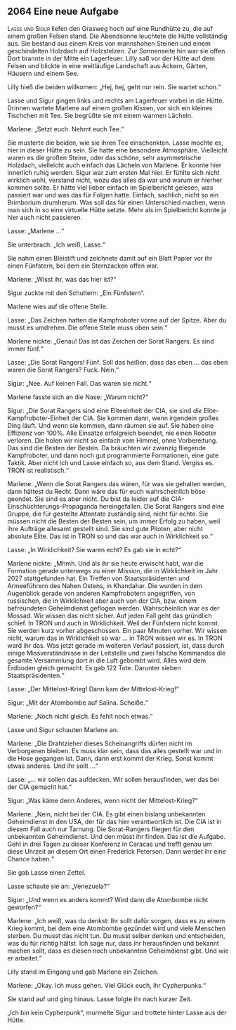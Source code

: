## **2064** Eine neue Aufgabe

<span style="font-variant:small-caps;">Lasse und Sigur</span> liefen den Grasweg hoch auf eine Rundhütte zu, die auf einem großen Felsen stand.
Die Abendsonne leuchtete die Hütte vollständig aus.
Sie bestand aus einem Kreis von mannshohen Steinen und einem geschindelten Holzdach auf Holzstelzen.
Zur Sonnenseite hin war sie offen.
Dort brannte in der Mitte ein Lagerfeuer.
Lilly saß vor der Hütte auf dem Felsen und blickte in eine weitläufige Landschaft aus Äckern, Gärten, Häusern und einem See.

Lilly hieß die beiden willkomen: „Hej, hej, geht nur rein.
Sie wartet schon.“

Lasse und Sigur gingen links und rechts am Lagerfeuer vorbei in die Hütte.
Drinnen wartete Marlene auf einem großen Kissen, vor sich ein kleines Tischchen mit Tee.
Sie begrüßte sie mit einem warmen Lächeln.

Marlene: „Setzt euch.
Nehmt euch Tee.“

Sie musterte die beiden, wie sie ihren Tee einschenkten.
Lasse mochte es, hier in dieser Hütte zu sein.
Sie hatte eine besondere Atmosphäre.
Vielleicht waren es die großen Steine, oder das schöne, sehr asymmetrische Holzdach, vielleicht auch einfach das Lächeln von Marlene.
Er konnte hier innerlich ruhig werden.
Sigur war zum ersten Mal hier.
Er fühlte sich nicht wirklich wohl, verstand nicht, wozu das alles da war und warum er hierher kommen sollte.
Er hätte viel lieber einfach im Spielbericht gelesen, was passiert war und was das für Folgen hatte.
Einfach, sachlich, nicht so ein Brimborium drumherum.
Was soll das für einen Unterschied machen, wenn man sich in so eine virtuelle Hütte setzte.
Mehr als im Spielbericht konnte ja hier auch nicht passieren.

Lasse: „Marlene …“

Sie unterbrach: „Ich weiß, Lasse.“

Sie nahm einen Bleistift und zeichnete damit auf ein Blatt Papier vor ihr einen Fünfstern, bei dem ein Sternzacken offen war.

Marlene: „Wisst ihr, was das hier ist?“

Sigur zuckte mit den Schultern: „Ein Fünfstern“.

Marlene wies auf die offene Stelle.

Lasse: „Das Zeichen hatten die Kampfroboter vorne auf der Spitze.
Aber du musst es umdrehen.
Die offene Stelle muss oben sein.“

Marlene nickte: „Genau! Das ist das Zeichen der Sorat Rangers.
Es sind immer fünf.“

Lasse: „Die Sorat Rangers!
Fünf.
Soll das heißen, dass das eben … das eben waren die Sorat Rangers? Fuck.
Nein.“

Sigur: „Nee.
Auf keinen Fall.
Das waren sie nicht.“

Marlene fasste sich an die Nase: „Warum nicht?“

Sigur: „Die Sorat Rangers sind eine Eliteeinheit der CIA, sie sind _die_ Elite-Kampfroboter-Einheit der CIA.
Sie kommen dann, wenn irgendein großes Ding läuft.
Und wenn sie kommen, dann räumen sie auf.
Sie haben eine Effizienz von 100%.
Alle Einsätze erfolgreich beendet, nie einen Roboter verloren.
Die holen wir nicht so einfach vom Himmel, ohne Vorbereitung.
Das sind die Besten der Besten.
Da bräuchten wir zwanzig fliegende Kampfroboter, und dann noch gut programmierte Formationen, eine gute Taktik.
Aber nicht ich und Lasse einfach so, aus dem Stand.
Vergiss es.
TRON ist realistisch.“

Marlene: „Wenn die Sorat Rangers das wären, für was sie gehalten werden, dann hättest du Recht.
Dann wäre das für euch wahrscheinlich böse geendet.
Sie sind es aber nicht.
Du bist da leider auf die CIA-Einschüchterungs-Propaganda hereingefallen.
Die Sorat Rangers sind eine Gruppe, die für gestellte Attentate zuständig sind, nicht für echte.
Sie müssen nicht die Besten der Besten sein, um immer Erfolg zu haben, weil ihre Aufträge allesamt gestellt sind.
Sie sind gute Piloten, aber nicht absolute Elite.
Das ist in TRON so und das war auch in Wirklichkeit so.“

Lasse: „In Wirklichkeit? Sie waren echt? Es gab sie in echt?“

Marlene nickte: „Mhmh.
Und als ihr sie heute erwischt habt, war die Formation gerade unterwegs zu einer Mission, die in Wirklichkeit im Jahr 2027 stattgefunden hat.
Ein Treffen von Staatspräsidenten und Armeeführern des Nahen Ostens, in Khandahar.
Die wurden in dem Augenblick gerade von anderen Kampfrobotern angegriffen, von russischen, die in Wirklichkeit aber auch von der CIA, bzw.
einem befreundeten Geheimdienst geflogen werden.
Wahrscheinlich war es der Mossad.
Wir wissen das nicht sicher.
Auf jeden Fall geht das gründlich schief.
In TRON und auch in Wirklichkeit.
Weil der Fünfstern nicht kommt.
Sie werden kurz vorher abgeschossen.
Ein paar Minuten vorher.
Wir wissen nicht, warum das in Wirklichkeit so war … in TRON wissen wir es.
In TRON ward ihr das.
Was jetzt gerade im weiteren Verlauf passiert, ist, dass durch einige Missverständnisse in der Leitstelle und zwei falsche Kommandos die gesamte Versammlung dort in die Luft gebombt wird.
Alles wird dem Erdboden gleich gemacht.
Es gab 122 Tote.
Darunter sieben Staatspräsidenten.“

Lasse: „Der Mittelost-Krieg! Dann kam der Mittelost-Krieg!“

Sigur: „Mit der Atombombe auf Salina.
Scheiße.“

Marlene: „Noch nicht gleich.
Es fehlt noch etwas.“

Lasse und Sigur schauten Marlene an.

Marlene: „Die Drahtzieher dieses Scheinangriffs dürfen nicht im Verborgenen bleiben.
Es muss klar sein, dass das alles gestellt war und in die Hose gegangen ist.
Dann, dann erst kommt der Krieg.
Sonst kommt etwas anderes.
Und ihr sollt …“

Lasse: „… wir sollen das aufdecken.
Wir sollen herausfinden, wer das bei der CIA gemacht hat.“

Sigur: „Was käme denn Anderes, wenn nicht der Mittelost-Krieg?“

Marlene: „Nein, nicht bei der CIA.
Es gibt einen bislang unbekannten Geheimdienst in den USA, der für das hier verantwortlich ist.
Die CIA ist in diesem Fall auch nur Tarnung.
Die Sorat-Rangers fliegen für den unbekannten Geheimdienst.
Und den müsst ihr finden.
Das ist die Aufgabe.
Geht in drei Tagen zu dieser Konferenz in Caracas und trefft genau um diese Uhrzeit an diesem Ort einen Frederick Peterson.
Dann werdet ihr eine Chance haben.“

Sie gab Lasse einen Zettel.

Lasse schaute sie an: „Venezuela?“

Sigur: „Und wenn es anders kommt? Wird dann die Atombombe nicht geworfen?“

Marlene: „Ich weiß, was du denkst:
Ihr sollt dafür sorgen, dass es zu einem Krieg kommt, bei dem eine Atombombe gezündet wird und viele Menschen sterben.
Du musst das nicht tun.
Du musst selber denken und entscheiden, was du für richtig hältst.
Ich sage nur, dass ihr herausfinden und bekannt machen sollt, dass es diesen noch unbekannten Geheimdienst gibt.
Und wie er arbeitet.“

Lilly stand im Eingang und gab Marlene ein Zeichen.

Marlene: „Okay.
Ich muss gehen.
Viel Glück euch, ihr Cypherpunks.“

Sie stand auf und ging hinaus.
Lasse folgte ihr nach kurzer Zeit.

„Ich bin kein Cypherpunk“, murmelte Sigur und trottete hinter Lasse aus der Hütte.
